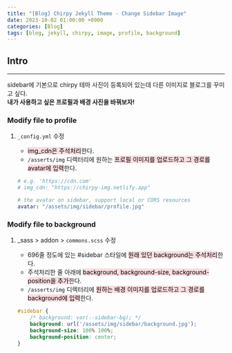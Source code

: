 ```yaml
---
title: "[Blog] Chirpy Jekyll Theme - Change Sidebar Image"
date: 2023-10-02 01:00:00 +0900
categories: [Blog]
tags: [blog, jekyll, chirpy, image, profile, background]
---
```


## Intro
---
sidebar에 기본으로 chirpy 테마 사진이 등록되어 있는데 다른 이미지로 블로그를 꾸미고 싶다. <br>
**내가 사용하고 싶은 프로필과 배경 사진을 바꿔보자!**

### Modify file to profile
1. `_config.yml` 수정
    - <mark style='background-color: #ffdce0'>img_cdn은 주석처리</mark>한다.
    - `/asserts/img` 디렉터리에 원하는 <mark style='background-color: #ffdce0'>프로필 이미지를 업로드하고 그 경로를 avatar에 입력</mark>한다.

   ``` yml
   # e.g. 'https://cdn.com'
   # img_cdn: "https://chirpy-img.netlify.app"
   
   # the avatar on sidebar, support local or CORS resources
   avatar: "/assets/img/sidebar/profile.jpg"
   ```

### Modify file to background
1. _sass > addon > `commons.scss` 수정
   - 696줄 정도에 있는 #sidebar 스타일에 <mark style='background-color: #ffdce0'>원래 있던 background는 주석처리</mark>한다.
   - 주석처리한 줄 아래에 <mark style='background-color: #ffdce0'>background, background-size, background-position을 추가</mark>한다.
   - `/asserts/img` 디렉터리에 <mark style='background-color: #ffdce0'>원하는 배경 이미지를 업로드하고 그 경로를 background에 입력</mark>한다.
   
   ``` scss
   #sidebar {
       /* background: var(--sidebar-bg); */
       background: url('/assets/img/sidebar/background.jpg');
       background-size: 100% 100%;
       background-position: center;
   }
   ```
   